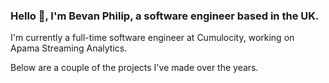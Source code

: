 ### Hello 👋, I'm Bevan Philip, a software engineer based in the UK.

I'm currently a full-time software engineer at Cumulocity, working on Apama Streaming Analytics.

Below are a couple of the projects I've made over the years. 
<!--
**arrivance/arrivance** is a ✨ _special_ ✨ repository because its `README.md` (this file) appears on your GitHub profile.

Here are some ideas to get you started:

- 🔭 I’m currently working on ...
- 🌱 I’m currently learning ...
- 👯 I’m looking to collaborate on ...
- 🤔 I’m looking for help with ...
- 💬 Ask me about ...
- 📫 How to reach me: ...
- 😄 Pronouns: ...
- ⚡ Fun fact: ...
-->
